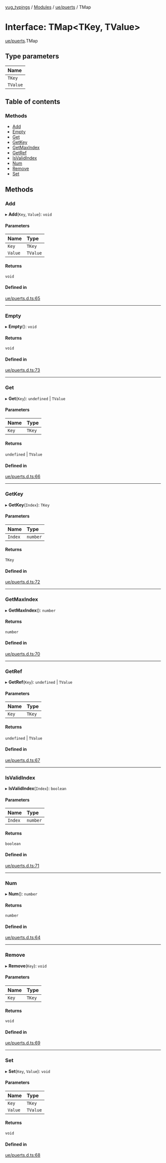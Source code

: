 [yug_typings](../README.md) / [Modules](../modules.md) / [ue/puerts](../modules/ue_puerts.md) / TMap

# Interface: TMap<TKey, TValue\>

[ue/puerts](../modules/ue_puerts.md).TMap

## Type parameters

| Name |
| :------ |
| `TKey` |
| `TValue` |

## Table of contents

### Methods

- [Add](ue_puerts.TMap.md#add)
- [Empty](ue_puerts.TMap.md#empty)
- [Get](ue_puerts.TMap.md#get)
- [GetKey](ue_puerts.TMap.md#getkey)
- [GetMaxIndex](ue_puerts.TMap.md#getmaxindex)
- [GetRef](ue_puerts.TMap.md#getref)
- [IsValidIndex](ue_puerts.TMap.md#isvalidindex)
- [Num](ue_puerts.TMap.md#num)
- [Remove](ue_puerts.TMap.md#remove)
- [Set](ue_puerts.TMap.md#set)

## Methods

### Add

▸ **Add**(`Key`, `Value`): `void`

#### Parameters

| Name | Type |
| :------ | :------ |
| `Key` | `TKey` |
| `Value` | `TValue` |

#### Returns

`void`

#### Defined in

[ue/puerts.d.ts:65](https://github.com/YugMetaverse/yug_typings/blob/b7d9b19/ue/puerts.d.ts#L65)

___

### Empty

▸ **Empty**(): `void`

#### Returns

`void`

#### Defined in

[ue/puerts.d.ts:73](https://github.com/YugMetaverse/yug_typings/blob/b7d9b19/ue/puerts.d.ts#L73)

___

### Get

▸ **Get**(`Key`): `undefined` \| `TValue`

#### Parameters

| Name | Type |
| :------ | :------ |
| `Key` | `TKey` |

#### Returns

`undefined` \| `TValue`

#### Defined in

[ue/puerts.d.ts:66](https://github.com/YugMetaverse/yug_typings/blob/b7d9b19/ue/puerts.d.ts#L66)

___

### GetKey

▸ **GetKey**(`Index`): `TKey`

#### Parameters

| Name | Type |
| :------ | :------ |
| `Index` | `number` |

#### Returns

`TKey`

#### Defined in

[ue/puerts.d.ts:72](https://github.com/YugMetaverse/yug_typings/blob/b7d9b19/ue/puerts.d.ts#L72)

___

### GetMaxIndex

▸ **GetMaxIndex**(): `number`

#### Returns

`number`

#### Defined in

[ue/puerts.d.ts:70](https://github.com/YugMetaverse/yug_typings/blob/b7d9b19/ue/puerts.d.ts#L70)

___

### GetRef

▸ **GetRef**(`Key`): `undefined` \| `TValue`

#### Parameters

| Name | Type |
| :------ | :------ |
| `Key` | `TKey` |

#### Returns

`undefined` \| `TValue`

#### Defined in

[ue/puerts.d.ts:67](https://github.com/YugMetaverse/yug_typings/blob/b7d9b19/ue/puerts.d.ts#L67)

___

### IsValidIndex

▸ **IsValidIndex**(`Index`): `boolean`

#### Parameters

| Name | Type |
| :------ | :------ |
| `Index` | `number` |

#### Returns

`boolean`

#### Defined in

[ue/puerts.d.ts:71](https://github.com/YugMetaverse/yug_typings/blob/b7d9b19/ue/puerts.d.ts#L71)

___

### Num

▸ **Num**(): `number`

#### Returns

`number`

#### Defined in

[ue/puerts.d.ts:64](https://github.com/YugMetaverse/yug_typings/blob/b7d9b19/ue/puerts.d.ts#L64)

___

### Remove

▸ **Remove**(`Key`): `void`

#### Parameters

| Name | Type |
| :------ | :------ |
| `Key` | `TKey` |

#### Returns

`void`

#### Defined in

[ue/puerts.d.ts:69](https://github.com/YugMetaverse/yug_typings/blob/b7d9b19/ue/puerts.d.ts#L69)

___

### Set

▸ **Set**(`Key`, `Value`): `void`

#### Parameters

| Name | Type |
| :------ | :------ |
| `Key` | `TKey` |
| `Value` | `TValue` |

#### Returns

`void`

#### Defined in

[ue/puerts.d.ts:68](https://github.com/YugMetaverse/yug_typings/blob/b7d9b19/ue/puerts.d.ts#L68)
